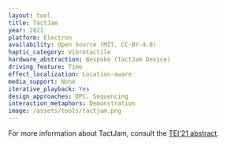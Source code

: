 ```yaml
---
layout: tool
title: TactJam
year: 2021
platform: Electron
availability: Open Source (MIT, CC-BY-4.0)
haptic_category: Vibrotactile
hardware_abstraction: Bespoke (TactJam Device)
driving_feature: Time
effect_localization: Location-aware
media_support: None
iterative_playback: Yes
design_approaches: DPC, Sequencing
interaction_metaphors: Demonstration
image: /assets/tools/tactjam.png
---
```

For more information about TactJam, consult the [TEI'21 abstract](https://doi.org/10.1145/3430524.3442699).
